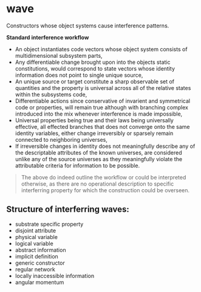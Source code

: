 # wave
Constructors whose object systems cause interference patterns.

**Standard interference workflow**

- An object instantiates code vectors whose object system consists of multidimensional subsystem parts,
- Any differentiable change brought upon into the objects static constitutions, would correspond to state vectors whose identity information does not point to single unique source,
- An unique source or target constitute a sharp observable set of quantities and the property is universal across all of the relative states within the subsystems code,
- Differentiable actions since conservative of invarient and symmetrical code or properties, will remain true although with branching complex introduced into the mix whenever interference is made impossible,
- Universal properties being true and their laws being universally effective, all effected branches that does not converge onto the same identity variables, either change irreversibly or sparsely remain connected to neighboring universes,
- If irreversible changes in identity does not meaningfully describe any of the descriptable attributes of the known universes, are considered unlike any of the source universes as they meaningfully violate the attributable criteria for information to be possible.


> The above do indeed outline the workflow or could be interpreted otherwise, as there are no operational description to specific interferring property for which the construction could be overseen.

## Structure of interferring waves:

- substrate specific property
- disjoint attribute
- physical variable
- logical variable
- abstract information
- implicit definition
- generic constructor
- regular network
- locally inaccessible information
- angular momentum
